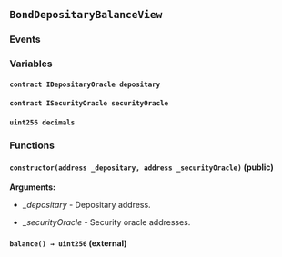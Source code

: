 ## `BondDepositaryBalanceView`





### Events

### Variables
#### `contract IDepositaryOracle depositary`

#### `contract ISecurityOracle securityOracle`

#### `uint256 decimals`


### Functions
#### `constructor(address _depositary, address _securityOracle)` (public)





**Arguments:**
- *_depositary* - Depositary address.

- *_securityOracle* - Security oracle addresses.

#### `balance() → uint256` (external)





